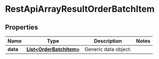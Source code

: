 
# RestApiArrayResultOrderBatchItem

## Properties
Name | Type | Description | Notes
------------ | ------------- | ------------- | -------------
**data** | [**List&lt;OrderBatchItem&gt;**](OrderBatchItem.md) | Generic data object. | 



